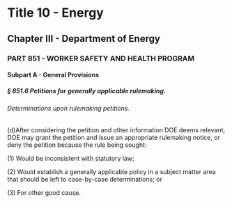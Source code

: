 
# Title 10 - Energy
## Chapter III - Department of Energy
### PART 851 - WORKER SAFETY AND HEALTH PROGRAM
#### Subpart A - General Provisions
##### § 851.6 Petitions for generally applicable rulemaking.
###### Determinations upon rulemaking petitions.

(d)After considering the petition and other information DOE deems relevant, DOE may grant the petition and issue an appropriate rulemaking notice, or deny the petition because the rule being sought:

(1) Would be inconsistent with statutory law;

(2) Would establish a generally applicable policy in a subject matter area that should be left to case-by-case determinations; or

(3) For other good cause.
